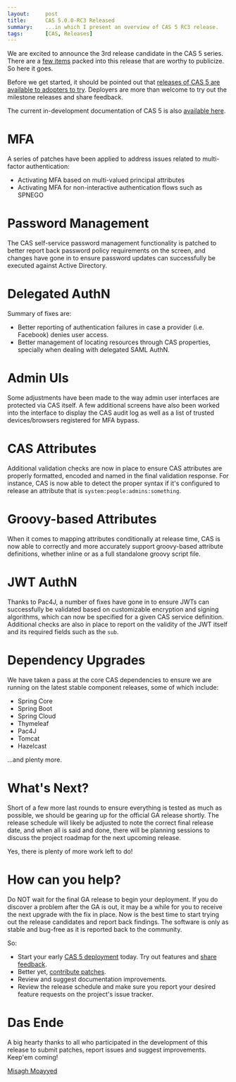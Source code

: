 ```yaml
---
layout:     post
title:      CAS 5.0.0-RC3 Released
summary:    ...in which I present an overview of CAS 5 RC3 release.
tags:       [CAS, Releases]
---
```


We are excited to announce the 3rd release candidate in the CAS 5 series. There are a [few  items](https://github.com/apereo/cas/releases/tag/v5.0.0.RC3) packed into this release that are worthy to publicize. So here it goes.

Before we get started, it should be pointed out that [releases of CAS 5 are available to adopters to try](https://github.com/apereo/cas-overlay-template/tree/5.0). Deployers are more than welcome to try out the milestone releases and share feedback.

The current in-development documentation of CAS 5 is also [available here](https://apereo.github.io/cas/development/index.html).

# MFA

A series of patches have been applied to address issues related to multi-factor authentication:

- Activating MFA based on multi-valued principal attributes
- Activating MFA for non-interactive authentication flows such as SPNEGO

# Password Management

The CAS self-service password management functionality is patched to better report back password policy requirements on the screen, and changes have gone in to ensure password updates can successfully be executed against Active Directory.

# Delegated AuthN

Summary of fixes are:

- Better reporting of authentication failures in case a provider (i.e. Facebook) denies user access.
- Better management of locating resources through CAS properties, specially when dealing with delegated SAML AuthN.

# Admin UIs

Some adjustments have been made to the way admin user interfaces are protected via CAS itself. A few additional screens have also been worked into the interface to display the CAS audit log as well as a list of trusted devices/browsers registered for MFA bypass.

# CAS Attributes

Additional validation checks are now in place to ensure CAS attributes are properly formatted, encoded and named in the final validation response. For instance, CAS is now able to detect the proper syntax if it's configured to release an attribute that is `system:people:admins:something`. 

# Groovy-based Attributes

When it comes to mapping attributes conditionally at release time, CAS is now able to correctly and more accurately support groovy-based attribute definitions, whether inline or as a full standalone groovy script file.

# JWT AuthN

Thanks to Pac4J, a number of fixes have gone in to ensure JWTs can successfully be validated based on customizable encryption and signing algorithms, which can now be specified for a given CAS service definition. Additional checks are also in place to report on the validity of the JWT itself and its required fields such as the `sub`.

# Dependency Upgrades

We have taken a pass at the core CAS dependencies to ensure we are running on the latest stable component releases, some of which include:

- Spring Core
- Spring Boot
- Spring Cloud
- Thymeleaf
- Pac4J
- Tomcat
- Hazelcast

...and plenty more.

# What's Next?

Short of a few more last rounds to ensure everything is tested as much as possible, we should be gearing up for the official GA release shortly. The release schedule will likely be adjusted to note the correct final release date, and when all is said and done, there will be planning sessions to discuss the project roadmap for the next upcoming release.

Yes, there is plenty of more work left to do!

# How can you help?

Do NOT wait for the final GA release to begin your deployment. If you do discover a problem after the GA is out, it may be a while for you to receive the next upgrade with the fix in place. Now is the best time to start trying out the release candidates and report back findings. The software is only as stable and bug-free as it is reported back to the community.


So:

- Start your early [CAS 5 deployment](https://github.com/apereo/cas-overlay-template/tree/5.0) today. Try out features and [share feedback](https://apereo.github.io/cas/Mailing-Lists.html).
- Better yet, [contribute patches](https://apereo.github.io/cas/developer/Contributor-Guidelines.html).
- Review and suggest documentation improvements.
- Review the release schedule and make sure you report your desired feature requests on the project's issue tracker.


# Das Ende

A big hearty thanks to all who participated in the development of this release to submit patches, report issues and suggest improvements. Keep'em coming!

[Misagh Moayyed](https://fawnoos.com)
